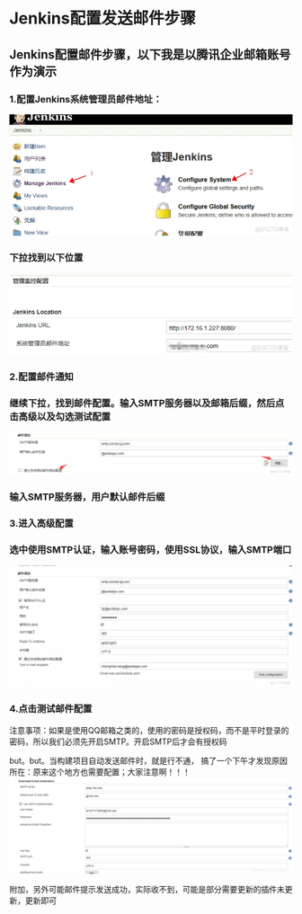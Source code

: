 # Jenkins配置发送邮件步骤

## Jenkins配置邮件步骤，以下我是以腾讯企业邮箱账号作为演示

### 1.配置Jenkins系统管理员邮件地址：
![alt text](image-14.png)

### 下拉找到以下位置

![alt text](image-15.png)

### 2.配置邮件通知

### 继续下拉，找到邮件配置。输入SMTP服务器以及邮箱后缀，然后点击高级以及勾选测试配置
![alt text](image-16.png)

### 输入SMTP服务器，用户默认邮件后缀

### 3.进入高级配置

### 选中使用SMTP认证，输入账号密码，使用SSL协议，输入SMTP端口

![alt text](image-17.png)

### 4.点击测试邮件配置

注意事项：如果是使用QQ邮箱之类的，使用的密码是授权码，而不是平时登录的密码，所以我们必须先开启SMTP。开启SMTP后才会有授权码



but。but。当构建项目自动发送邮件时，就是行不通， 搞了一个下午才发现原因所在：原来这个地方也需要配置；大家注意啊！！！
![alt text](image-18.png)

附加，另外可能邮件提示发送成功，实际收不到，可能是部分需要更新的插件未更新，更新即可